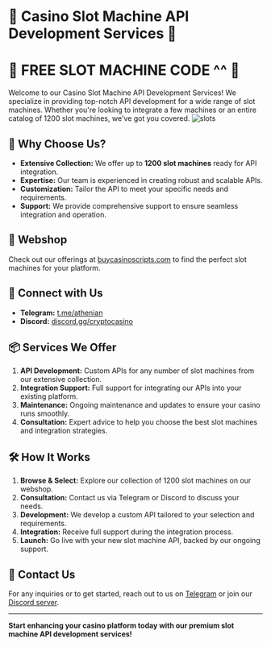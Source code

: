 # 🎰 Casino Slot Machine API Development Services 🎰
# 🎰 FREE SLOT MACHINE CODE ^^ 🎰

Welcome to our Casino Slot Machine API Development Services! We specialize in providing top-notch API development for a wide range of slot machines. Whether you're looking to integrate a few machines or an entire catalog of 1200 slot machines, we've got you covered.
![slots](https://github.com/CasinoDevStudio/Slot-machine-API/assets/174938249/6948b5e8-c20b-45da-a9b6-467689c825a0)

## 🚀 Why Choose Us?

- **Extensive Collection:** We offer up to **1200 slot machines** ready for API integration.
- **Expertise:** Our team is experienced in creating robust and scalable APIs.
- **Customization:** Tailor the API to meet your specific needs and requirements.
- **Support:** We provide comprehensive support to ensure seamless integration and operation.

## 🛒 Webshop

Check out our offerings at [buycasinoscripts.com](https://buycasinoscripts.com/) to find the perfect slot machines for your platform.

## 📱 Connect with Us

- **Telegram:** [t.me/athenian](https://t.me/athenian)
- **Discord:** [discord.gg/cryptocasino](https://discord.gg/cryptocasino)

## 📦 Services We Offer

1. **API Development:** Custom APIs for any number of slot machines from our extensive collection.
2. **Integration Support:** Full support for integrating our APIs into your existing platform.
3. **Maintenance:** Ongoing maintenance and updates to ensure your casino runs smoothly.
4. **Consultation:** Expert advice to help you choose the best slot machines and integration strategies.

## 🛠️ How It Works

1. **Browse & Select:** Explore our collection of 1200 slot machines on our webshop.
2. **Consultation:** Contact us via Telegram or Discord to discuss your needs.
3. **Development:** We develop a custom API tailored to your selection and requirements.
4. **Integration:** Receive full support during the integration process.
5. **Launch:** Go live with your new slot machine API, backed by our ongoing support.

## 📧 Contact Us

For any inquiries or to get started, reach out to us on [Telegram](https://t.me/athenian) or join our [Discord server](https://discord.gg/cryptocasino).

---

**Start enhancing your casino platform today with our premium slot machine API development services!**
